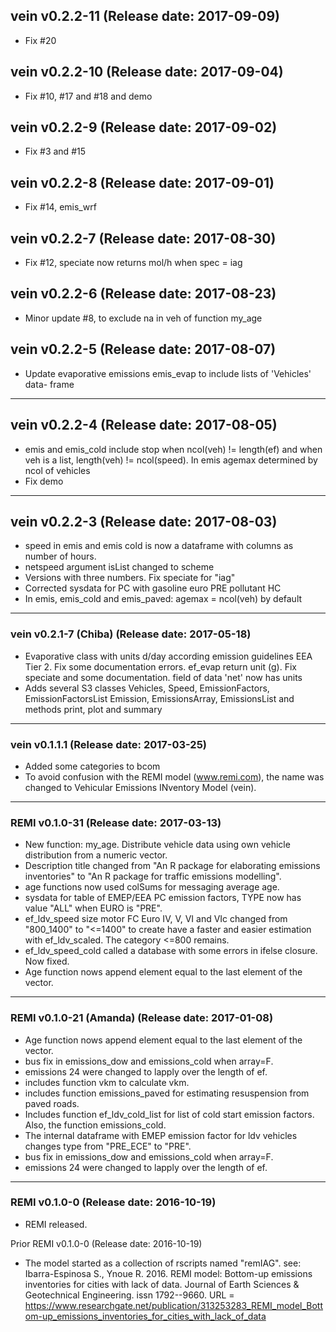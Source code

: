 ## vein v0.2.2-11 (Release date: 2017-09-09)
- Fix #20

## vein v0.2.2-10 (Release date: 2017-09-04)
- Fix #10, #17 and #18 and demo

## vein v0.2.2-9 (Release date: 2017-09-02)
- Fix #3 and #15

## vein v0.2.2-8 (Release date: 2017-09-01)
- Fix #14, emis_wrf

## vein v0.2.2-7 (Release date: 2017-08-30)
- Fix #12, speciate now returns mol/h when spec = iag

## vein v0.2.2-6 (Release date: 2017-08-23)

- Minor update #8, to exclude na in veh of function my_age

## vein v0.2.2-5 (Release date: 2017-08-07)

- Update evaporative emissions emis_evap  to include lists of 'Vehicles' data-
frame

____________________________________________________________________________________

## vein v0.2.2-4 (Release date: 2017-08-05)

- emis and emis_cold include stop when ncol(veh) != length(ef) and when
veh is a list, length(veh) != ncol(speed). In emis agemax determined by ncol of
vehicles
- Fix demo

____________________________________________________________________________________

## vein v0.2.2-3 (Release date: 2017-08-03)

- speed in emis and emis cold is now a dataframe with columns as number of hours.
- netspeed argument isList changed to scheme
- Versions with three numbers. Fix speciate for "iag"
- Corrected sysdata for PC with gasoline euro PRE pollutant HC
- In emis, emis_cold and emis_paved: agemax  =  ncol(veh) by default

____________________________________________________________________________________

### vein v0.2.1-7 (Chiba) (Release date: 2017-05-18)

- Evaporative class with units d/day according emission guidelines EEA Tier 2.
Fix some documentation errors. ef_evap return unit (g). Fix speciate and some
documentation. field of data 'net' now has units
- Adds several S3 classes Vehicles, Speed, EmissionFactors, EmissionFactorsList
Emission, EmissionsArray, EmissionsList and methods print, plot and summary
____________________________________________________________________________________

### vein v0.1.1.1 (Release date: 2017-03-25)

- Added some categories to bcom
- To avoid confusion with the REMI model (www.remi.com),
the name was changed to Vehicular Emissions INventory Model (vein).

____________________________________________________________________________________

###  REMI v0.1.0-31 (Release date: 2017-03-13)

- New function: my_age. Distribute vehicle data using own vehicle distribution
from a numeric vector.
- Description title changed from "An R package for elaborating emissions
inventories" to "An R package for traffic emissions modelling".
- age functions now used colSums for messaging average age.
- sysdata for table of EMEP/EEA PC emission factors, TYPE now has value "ALL"
when EURO is "PRE".
- ef_ldv_speed size motor FC Euro IV, V, VI and VIc changed from "800_1400"
to "<=1400" to create have a faster and easier estimation with ef_ldv_scaled.
The category <=800 remains.
- ef_ldv_speed_cold called a database with some errors in ifelse closure.
Now fixed.
- Age function nows append element equal to the last element of the
vector.

____________________________________________________________________________________

###  REMI v0.1.0-21 (Amanda) (Release date: 2017-01-08)

- Age function nows append element equal to the last element of the
vector.
- bus fix in emissions_dow and emissions_cold when array=F.
- emissions 24 were changed to lapply over the length of ef.
- includes function vkm to calculate vkm.
- includes function emissions_paved for estimating resuspension from paved roads.
- Includes function ef_ldv_cold_list for list of cold start emission factors.
  Also, the function emissions_cold.
- The internal dataframe with EMEP emission factor for ldv vehicles
  changes type from "PRE_ECE" to "PRE".
- bus fix in emissions_dow and emissions_cold when array=F.
- emissions 24 were changed to lapply over the length of ef.

____________________________________________________________________________________


### REMI v0.1.0-0 (Release date: 2016-10-19)

- REMI released.

Prior REMI v0.1.0-0 (Release date: 2016-10-19)

- The model started as a collection of rscripts named "remIAG".
see: Ibarra-Espinosa S., Ynoue R. 2016. REMI model: Bottom-up emissions
inventories for cities with lack of data. Journal of Earth Sciences &
Geotechnical Engineering. issn 1792--9660.
URL =
https://www.researchgate.net/publication/313253283_REMI_model_Bottom-up_emissions_inventories_for_cities_with_lack_of_data


